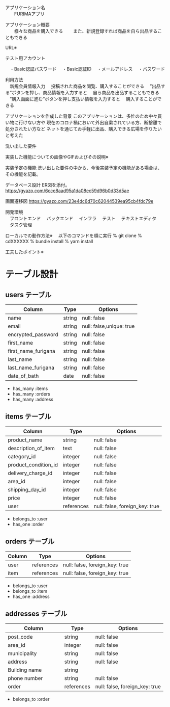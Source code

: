 アプリケーション名	
　　FURIMAアプリ

アプリケーション概要	
　　様々な商品を購入できる
　　また、新規登録すれば商品を自ら出品することもできる

URL※	


テスト用アカウント	

　・Basic認証パスワード
　・Basic認証ID
　・メールアドレス
　・パスワード

利用方法	
　新規会員情報入力
　投稿された商品を閲覧、購入することができる
　”出品する”ボタンを押し、商品情報を入力すると
　自ら商品を出品することもできる
　”購入画面に進む”ボタンを押し支払い情報を入力すると
　購入することができる

アプリケーションを作成した背景	
このアプリケーションは、多忙のため中々買い物に行けない方や
現在のコロナ禍において外出自粛されている方、断捨離で処分されたい方など
ネットを通じてお手軽に出品、購入できる広場を作りたいと考えた

洗い出した要件


実装した機能についての画像やGIFおよびその説明※	


実装予定の機能	
洗い出した要件の中から、今後実装予定の機能がある場合は、その機能を記載。

データベース設計	ER図を添付。
https://gyazo.com/6cce8aad95a1da08ec59d96b0d33d5ae


画面遷移図
https://gyazo.com/23e4dc6d70c62044539ea95cb4fdc79e	

開発環境	
　フロントエンド
　バックエンド
　インフラ
　テスト
　テキストエディタ
　タスク管理


ローカルでの動作方法※	
　以下のコマンドを順に実行
 % git clone
 % cdXXXXXX
 % bundle install
 % yarn install



工夫したポイント※	


# テーブル設計

## users テーブル

| Column                | Type   | Options     |
| ----------------------| ------ | ----------- |
| name                  | string | null: false |
| email                 | string | null: false,unique: true |
| encrypted_password    | string | null: false |
| first_name            | string | null: false |
| first_name_furigana   | string | null: false |
| last_name             | string | null: false |
| last_name_furigana    | string | null: false |
| date_of_bath　　 　    | date   | null: false |

- has_many :items
- has_many :orders
- has_many :address

## items テーブル

| Column                | Type    | Options     |
| ------                | ------- | ----------- |
| product_name          | string  | null: false |
| description_of_item   | text    | null: false |
| category_id           | integer | null: false |
| product_condition_id  | integer | null: false |
| delivery_charge_id    | integer | null: false |
| area_id               | integer | null: false |
| shipping_day_id       | integer | null: false |
| price                 | integer | null: false |
| user                  | references | null: false, foreign_key: true |

- belongs_to :user
- has_one :order


## orders テーブル

| Column                | Type       | Options                        |
| ----------------------| ---------- | ------------------------------ |
| user                  | references | null: false, foreign_key: true |
| item                  | references | null: false, foreign_key: true |

- belongs_to :user
- belongs_to :item
- has_one :address

## addresses テーブル

| Column                | Type       | Options                        |
| ----------------------| ---------- | -------------------------------|
| post_code             | string     | null: false                    |
| area_id               | integer    | null: false                    |
| municipality          | string     | null: false                    |
| address               | string     | null: false                    |
| Building name         | string     |                                |
| phone number   　　　  | string     | null: false                    |
| order                 | references | null: false, foreign_key: true |
- belongs_to :order
